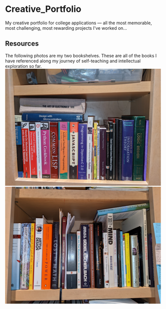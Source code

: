 # Creative_Portfolio
My creative portfolio for college applications — all the most memorable, most challenging, most rewarding projects I've worked on...
## Resources
The following photos are my two bookshelves. These are all of the books I have referenced along my journey of self-teaching and intellectual exploration so far.
![Shelf 1](./PXL_20201102_031115596.jpg)
![Shelf 2](./PXL_20201102_031129072.jpg)